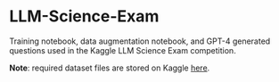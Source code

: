 # LLM-Science-Exam
Training notebook, data augmentation notebook, and GPT-4 generated questions used in the Kaggle LLM Science Exam competition.

**Note**: required dataset files are stored on Kaggle [here](https://www.kaggle.com/datasets/jay00hwang/new-context-datasets).
